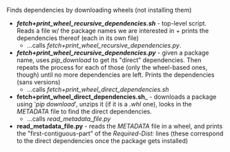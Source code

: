 Finds dependencies by downloading wheels (not installing them)

- ___fetch+print_wheel_recursive_dependencies.sh___ - top-level script. Reads a file w/ the package names we are interested in + prints the dependencies thereof (each in its own file)
    - ...calls _fetch+print_wheel_recursive_dependencies.py_.
- ___fetch+print_wheel_recursive_dependencies.py___ - given a package name, uses _pip_download_ to get its "direct" dependencies. Then repeats the process for each of those (only the wheel-based ones, though) until no more dependencies are left. Prints the dependencies (sans versions)
    - ...calls _fetch+print_wheel_direct_dependencies.sh_
- __fetch+print_wheel_direct_dependencies.sh___  -  downloads a package using '_pip download_', unzips it (if it is a _.whl_ one), looks in the *METADATA* file to find the direct dependencies.
    - ...calls _read_metadata_file.py_
- __read_metadata_file.py__ - reads the *METADATA* file in a wheel, and prints the "first-contiguous-part" of the _Required-Dist:_ lines (these correspond to the direct dependencies once the package gets installed)
